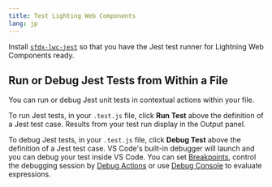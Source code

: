 ```yaml
---
title: Test Lighting Web Components
lang: jp
---
```


Install [`sfdx-lwc-jest`](https://developer.salesforce.com/docs/component-library/documentation/lwc/lwc.unit_testing_using_jest_installation) so that you have the Jest test runner for Lightning Web Components ready.

## Run or Debug Jest Tests from Within a File

You can run or debug Jest unit tests in contextual actions within your file.

To run Jest tests, in your `.test.js` file, click **Run Test** above the definition of a Jest test case.
Results from your test run display in the Output panel.

To debug Jest tests, in your `.test.js` file, click **Debug Test** above the definition of a Jest test case.
VS Code's built-in debugger will launch and you can debug your test inside VS Code. You can set [Breakpoints](https://code.visualstudio.com/docs/editor/debugging#_breakpoints), control the debugging session by [Debug Actions](https://code.visualstudio.com/docs/editor/debugging#_debug-actions) or use [Debug Console](https://code.visualstudio.com/docs/editor/debugging#_debug-console-repl) to evaluate expressions.
